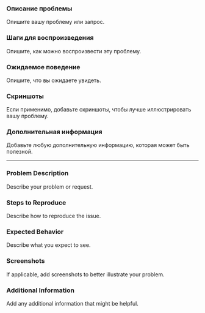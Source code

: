 ### Описание проблемы

Опишите вашу проблему или запрос.

### Шаги для воспроизведения

Опишите, как можно воспроизвести эту проблему.

### Ожидаемое поведение

Опишите, что вы ожидаете увидеть.

### Скриншоты

Если применимо, добавьте скриншоты, чтобы лучше иллюстрировать вашу проблему.

### Дополнительная информация

Добавьте любую дополнительную информацию, которая может быть полезной.

------

### Problem Description

Describe your problem or request.

### Steps to Reproduce

Describe how to reproduce the issue.

### Expected Behavior

Describe what you expect to see.

### Screenshots

If applicable, add screenshots to better illustrate your problem.

### Additional Information

Add any additional information that might be helpful.
